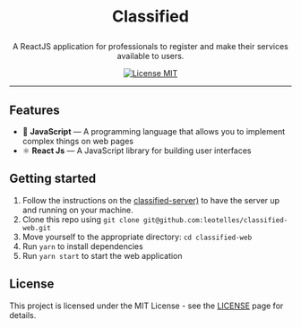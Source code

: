 <h1 align="center">

Classified

</h1>

<p align="center">A ReactJS application for professionals to register and make their services available to users.</p>

<p align="center">
  <a href="https://opensource.org/licenses/MIT">
    <img src="https://img.shields.io/badge/License-MIT-blue.svg" alt="License MIT">
  </a>
</p>

<hr />

## Features

- 📄 **JavaScript** — A programming language that allows you to implement complex things on web pages
- ⚛️ **React Js** — A JavaScript library for building user interfaces

## Getting started

1. Follow the instructions on the [classified-server)](https://github.com/leotelles/classified-server) to have the server up and running on your machine.
2. Clone this repo using `git clone git@github.com:leotelles/classified-web.git`
3. Move yourself to the appropriate directory: `cd classified-web`<br />
4. Run `yarn` to install dependencies<br />
5. Run `yarn start` to start the web application

## License

This project is licensed under the MIT License - see the [LICENSE](https://opensource.org/licenses/MIT) page for details.
